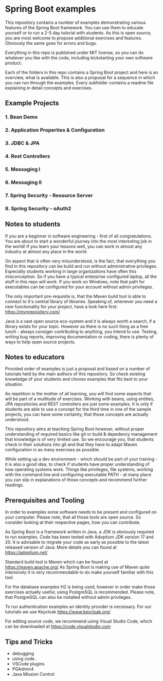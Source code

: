 # Spring Boot examples

This repository contains a number of examples demonstrating various features of the Spring Boot framework. You can use them to educate yourself or to run a 2-5 day tutorial with students. As this is open source, you are most welcome to propose additional exercises and features. Obviously the same goes for errors and bugs.

Everything in this repo is published under MIT license, so you can do whatever you like with the code, including kickstarting your own software product.

Each of the folders in this repo contains a Spring Boot project and here is an overview, what is available. This is also a proposal for a sequence in which you can run through the examples. Every subfolder contains a readme file explaining in detail concepts and exercises.

## Example Projects

### 1. Bean Demo
### 2. Application Properties & Configuration
### 3. JDBC & JPA
### 4. Rest Controllers
### 5. Messaging I
### 6. Messaging II
### 7. Spring Security - Resource Server
### 8. Spring Security - oAuth2

## Notes to students
If you are a beginner in software engineering - first of all congratulations. You are about to start a wonderful journey into the most interesting job in the world! If you learn your lessons well, you can work in almost any industry at almost any place in the world. 

On aspect that is often very misunderstood, is the fact, that everything you find in this repository can be build and run without administrative privileges. Especially students working in large organizations have often this misconception. So if you have a typical enterprise configured laptop, all the stuff in this repo will work. If you work on Windows, note that path for executables can be configured for your account without admin privileges.

The only important pre-requisite is, that the Maven build tool is able to connect to it's central library of libraries. Speaking of, whenever you need a new functionality for your project, have a look here first: https://mvnrepository.com/ 

Java is a vast open source eco-system and it is always worth a search, if a library exists for your topic. However as there is no such thing as a free lunch - always consiger contributing to anything, you intend to use. Testing, writing bug reports, improving documentation or coding, there is plenty of ways to help open source projects.

## Notes to educators
Provided order of examples is just a proposal and based on a number of tutorials held by the main authors of this repository. So check existing knowledge of your students and choose examples that fits best to your situation.

As repetition is the mother of all learning, you will find some aspects that will be part of a multitude of exercises. Working with beans, using entities, JPA repositories and REST controllers are just some examples. It is only if students are able to use a concept for the third time in one of the sample projects, you can have some certainty, that those concepts are actually understood.

This repository aims at teaching Spring Boot however, without proper understanding of required basics like git or build & depedency management that knowledge is of very limited use. So we encourage you, that students check in their solutions into git and that they have to adapt Maven configuration in as many exercises as possible. 

While setting up a dev environment - which should be part of your training - it is also a good idea, to check if students have proper understanding of how operating systems work. Things like privileges, file systems, working with the command line and configuring executable PATH - at many place you can slip in explanations of those concepts and recommend further readings.

## Prerequisites and Tooling
In order to examples some software needs to be present and configured on your computer. Please note, that all those tools are open source. So consider looking at their respective pages, how you can contribute.

As Spring Boot is a framework written in Java, a JDK is obviously required to run examples. Code has been tested with Adoptium JDK version 17 and 20. It is advisable to migrate your code as early as possible to the latest released version of Java. More details you can found at https://adoptium.net/

Standard build tool is Maven which can be found at https://maven.apache.org/ As Spring Boot is making use of Maven quite intensively it is very recommendable to do make yourself familiar with this tool.

For the database examples H2 is being used, however in order make those exercises actually useful, using PostgreSQL is recommended. Please note, that PostgreSQL can also be installed without admin privileges.

To run authentication examples an identity provider is necessary. For our tutorials we use Keycloak https://www.keycloak.org/

For editing source code, we recommend using Visual Studio Code, which can be downloaded at https://code.visualstudio.com 

## Tips and Tricks

* debugging
* using code .
* VSCode plugins
* PGAdmin4
* Java Mission Control